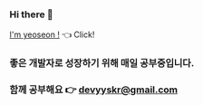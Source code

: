 ### Hi there 👋

[I'm yeoseon !](https://github.com/yeoseon/who-i-am/tree/master/Resume) :point_left: Click!

### 좋은 개발자로 성장하기 위해 매일 공부중입니다.  
### 함께 공부해요 :point_right: devyyskr@gmail.com
<!--
**yeoseon/yeoseon** is a ✨ _special_ ✨ repository because its `README.md` (this file) appears on your GitHub profile.

Here are some ideas to get you started:

- 🔭 I’m currently working on ...
- 🌱 I’m currently learning ...
- 👯 I’m looking to collaborate on ...
- 🤔 I’m looking for help with ...
- 💬 Ask me about ...
- 📫 How to reach me: ...
- 😄 Pronouns: ...
- ⚡ Fun fact: ...
-->

